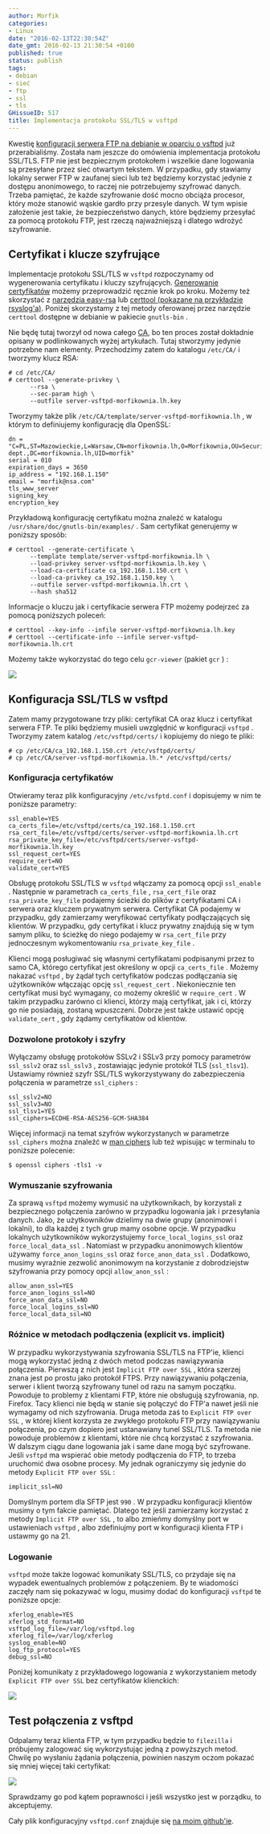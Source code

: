 ```yaml
---
author: Morfik
categories:
- Linux
date: "2016-02-13T22:30:54Z"
date_gmt: 2016-02-13 21:30:54 +0100
published: true
status: publish
tags:
- debian
- sieć
- ftp
- ssl
- tls
GHissueID: 517
title: Implementacja protokołu SSL/TLS w vsftpd
---
```


Kwestię [konfiguracji serwera FTP na debianie w oparciu o
vsftpd](/post/konfiguracja-vsftpd-w-debianie/) już przerabialiśmy. Została nam
jeszcze do omówienia implementacja protokołu SSL/TLS. FTP nie jest bezpiecznym protokołem i wszelkie
dane logowania są przesyłane przez sieć otwartym tekstem. W przypadku, gdy stawiamy lokalny serwer
FTP w zaufanej sieci lub też będziemy korzystać jedynie z dostępu anonimowego, to raczej nie
potrzebujemy szyfrować danych. Trzeba pamiętać, że każde szyfrowanie dość mocno obciąża procesor,
który może stanowić wąskie gardło przy przesyle danych. W tym wpisie założenie jest takie, że
bezpieczeństwo danych, które będziemy przesyłać za pomocą protokołu FTP, jest rzeczą najważniejszą i
dlatego wdrożyć szyfrowanie.

<!--more-->
## Certyfikat i klucze szyfrujące

Implementacje protokołu SSL/TLS w `vsftpd` rozpoczynamy od wygenerowania certyfikatu i kluczy
szyfrujących. [Generowanie certyfikatów](/post/generowanie-certyfikatow/) możemy
przeprowadzić ręcznie krok po kroku. Możemy też skorzystać z [narzędzia
easy-rsa](/post/generowanie-certyfikatow-przy-pomocy-easy-rsa/) lub [certtool
(pokazane na przykładzie
rsyslog'a)](/post/zaszyfrowane-logi-w-rsyslog-i-syslog-ng/). Poniżej skorzystamy z
tej metody oferowanej przez narzędzie `certtool` dostępne w debianie w pakiecie `gnutls-bin` .

Nie będę tutaj tworzył od nowa całego [CA](https://pl.wikipedia.org/wiki/Urz%C4%85d_certyfikacji),
bo ten proces został dokładnie opisany w podlinkowanych wyżej artykułach. Tutaj stworzymy jedynie
potrzebne nam elementy. Przechodzimy zatem do katalogu `/etc/CA/` i tworzymy klucz RSA:

    # cd /etc/CA/
    # certtool --generate-privkey \
          --rsa \
          --sec-param high \
          --outfile server-vsftpd-morfikownia.lh.key

Tworzymy także plik `/etc/CA/template/server-vsftpd-morfikownia.lh` , w którym to definiujemy
konfigurację dla
    OpenSSL:

    dn = "C=PL,ST=Mazowieckie,L=Warsaw,CN=morfikownia.lh,O=Morfikownia,OU=Security dept.,DC=morfikownia.lh,UID=morfik"
    serial = 010
    expiration_days = 3650
    ip_address = "192.168.1.150"
    email = "morfik@nsa.com"
    tls_www_server
    signing_key
    encryption_key

Przykładową konfigurację certyfikatu można znaleźć w katalogu
`/usr/share/doc/gnutls-bin/examples/` . Sam certyfikat generujemy w poniższy sposób:

    # certtool --generate-certificate \
          --template template/server-vsftpd-morfikownia.lh \
          --load-privkey server-vsftpd-morfikownia.lh.key \
          --load-ca-certificate ca_192.168.1.150.crt \
          --load-ca-privkey ca_192.168.1.150.key \
          --outfile server-vsftpd-morfikownia.lh.crt \
          --hash sha512

Informacje o kluczu jak i certyfikacie serwera FTP możemy podejrzeć za pomocą poniższych poleceń:

    # certtool --key-info --infile server-vsftpd-morfikownia.lh.key
    # certtool --certificate-info --infile server-vsftpd-morfikownia.lh.crt

Możemy także wykorzystać do tego celu `gcr-viewer` (pakiet `gcr` ) :

![](/img/2016/02/1.certyfikat-vsftpd-gcr-viewer.png#medium)

## Konfiguracja SSL/TLS w vsftpd

Zatem mamy przygotowane trzy pliki: certyfikat CA oraz klucz i certyfikat serwera FTP. Te pliki
będziemy musieli uwzględnić w konfiguracji `vsftpd` . Tworzymy zatem katalog `/etc/vsftpd/certs/` i
kopiujemy do niego te pliki:

    # cp /etc/CA/ca_192.168.1.150.crt /etc/vsftpd/certs/
    # cp /etc/CA/server-vsftpd-morfikownia.lh.* /etc/vsftpd/certs/

### Konfiguracja certyfikatów

Otwieramy teraz plik konfiguracyjny `/etc/vsfptd.conf` i dopisujemy w nim te poniższe parametry:

    ssl_enable=YES
    ca_certs_file=/etc/vsftpd/certs/ca_192.168.1.150.crt
    rsa_cert_file=/etc/vsftpd/certs/server-vsftpd-morfikownia.lh.crt
    rsa_private_key_file=/etc/vsftpd/certs/server-vsftpd-morfikownia.lh.key
    ssl_request_cert=YES
    require_cert=NO
    validate_cert=YES

Obsługę protokołu SSL/TLS w `vsftpd` włączamy za pomocą opcji `ssl_enable` . Następnie w parametrach
`ca_certs_file` , `rsa_cert_file` oraz `rsa_private_key_file` podajemy ścieżki do plików z
certyfikatami CA i serwera oraz kluczem prywatnym serwera. Certyfikat CA podajemy w przypadku, gdy
zamierzamy weryfikować certyfikaty podłączających się klientów. W przypadku, gdy certyfikat i klucz
prywatny znajdują się w tym samym pliku, to ścieżkę do niego podajemy w `rsa_cert_file` przy
jednoczesnym wykomentowaniu `rsa_private_key_file` .

Klienci mogą posługiwać się własnymi certyfikatami podpisanymi przez to samo CA, którego certyfikat
jest określony w opcji `ca_certs_file` . Możemy nakazać `vsftpd` , by żądał tych certyfikatów
podczas podłączania się użytkowników włączając opcję `ssl_request_cert` . Niekoniecznie ten
certyfikat musi być wymagany, co możemy określić w `require_cert` . W takim przypadku zarówno ci
klienci, którzy mają certyfikat, jak i ci, którzy go nie posiadają, zostaną wpuszczeni. Dobrze jest
także ustawić opcję `validate_cert` , gdy żądamy certyfikatów od klientów.

### Dozwolone protokoły i szyfry

Wyłączamy obsługę protokołów SSLv2 i SSLv3 przy pomocy parametrów `ssl_sslv2` oraz `ssl_sslv3` ,
zostawiając jedynie protokół TLS (`ssl_tlsv1`). Ustawiamy również szyfr SSL/TLS wykorzystywany do
zabezpieczenia połączenia w parametrze `ssl_ciphers` :

    ssl_sslv2=NO
    ssl_sslv3=NO
    ssl_tlsv1=YES
    ssl_ciphers=ECDHE-RSA-AES256-GCM-SHA384

Więcej informacji na temat szyfrów wykorzystanych w parametrze `ssl_ciphers` można znaleźć w [man
ciphers](http://manpages.ubuntu.com/manpages/wily/en/man1/ciphers.1ssl.html) lub też wpisując w
terminalu to poniższe polecenie:

    $ openssl ciphers -tls1 -v

### Wymuszanie szyfrowania

Za sprawą `vsftpd` możemy wymusić na użytkownikach, by korzystali z bezpiecznego połączenia zarówno
w przypadku logowania jak i przesyłania danych. Jako, że użytkowników dzielimy na dwie grupy
(anonimowi i lokalni), to dla każdej z tych grup mamy osobne opcje. W przypadku lokalnych
użytkowników wykorzystujemy `force_local_logins_ssl` oraz `force_local_data_ssl` . Natomiast w
przypadku anonimowych klientów używamy `force_anon_logins_ssl` oraz `force_anon_data_ssl` .
Dodatkowo, musimy wyraźnie zezwolić anonimowym na korzystanie z dobrodziejstw szyfrowania przy
pomocy opcji `allow_anon_ssl` :

    allow_anon_ssl=YES
    force_anon_logins_ssl=NO
    force_anon_data_ssl=NO
    force_local_logins_ssl=NO
    force_local_data_ssl=NO

### Różnice w metodach podłączenia (explicit vs. implicit)

W przypadku wykorzystywania szyfrowania SSL/TLS na FTP'ie, klienci mogą wykorzystać jedną z dwóch
metod podczas nawiązywania połączenia. Pierwszą z nich jest `Implicit FTP over SSL` , która szerzej
znana jest po prostu jako protokół FTPS. Przy nawiązywaniu połączenia, serwer i klient tworzą
szyfrowany tunel od razu na samym początku. Powoduje to problemy z klientami FTP, które nie
obsługują szyfrowania, np. Firefox. Tacy klienci nie będą w stanie się połączyć do FTP'a nawet
jeśli nie wymagamy od nich szyfrowania. Druga metoda zaś to `Explicit FTP over SSL` , w której
klient korzysta ze zwykłego protokołu FTP przy nawiązywaniu połączenia, po czym dopiero jest
ustanawiany tunel SSL/TLS. Ta metoda nie powoduje problemów z klientami, które nie chcą korzystać z
szyfrowania. W dalszym ciągu dane logowania jak i same dane mogą być szyfrowane. Jeśli `vsftpd` ma
wspierać obie metody podłączenia do FTP, to trzeba uruchomić dwa osobne procesy. My jednak
ograniczymy się jedynie do metody `Explicit FTP over SSL` :

    implicit_ssl=NO

Domyślnym portem dla SFTP jest `990` . W przypadku konfiguracji klientów musimy o tym fakcie
pamiętać. Dlatego też jeśli zamierzamy korzystać z metody `Implicit FTP over SSL` , to albo
zmieńmy domyślny port w ustawieniach `vsftpd` , albo zdefiniujmy port w konfiguracji klienta FTP i
ustawmy go na 21.

### Logowanie

`vsftpd` może także logować komunikaty SSL/TLS, co przydaje się na wypadek ewentualnych problemów z
połączeniem. By te wiadomości zaczęły nam się pokazywać w logu, musimy dodać do konfiguracji
`vsftpd` te poniższe opcje:

    xferlog_enable=YES
    xferlog_std_format=NO
    vsftpd_log_file=/var/log/vsftpd.log
    xferlog_file=/var/log/xferlog
    syslog_enable=NO
    log_ftp_protocol=YES
    debug_ssl=NO

Poniżej komunikaty z przykładowego logowania z wykorzystaniem metody `Explicit FTP over SSL` bez
certyfikatów klienckich:

![](/img/2016/02/2.log-vsftpd-ssl-tls-debug.png#huge)

## Test połączenia z vsftpd

Odpalamy teraz klienta FTP, w tym przypadku będzie to `filezilla` i próbujemy zalogować się
wykorzystując jedną z powyższych metod. Chwilę po wysłaniu żądania połączenia, powinien naszym oczom
pokazać się mniej więcej taki certyfikat:

![](/img/2016/02/3.vsftpd-certyfikat-polaczenie-filezilla.png#big)

Sprawdzamy go pod kątem poprawności i jeśli wszystko jest w porządku, to akceptujemy.

Cały plik konfiguracyjny `vsftpd.conf` znajduje się [na moim
github'ie](https://github.com/morfikov/files/blob/master/configs/etc/vsftpd.conf).
